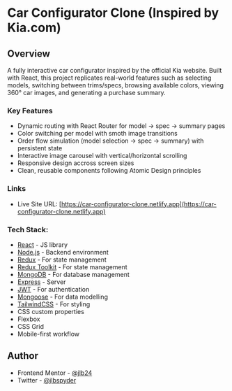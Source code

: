 # Car Configurator Clone (Inspired by Kia.com)


## Overview

A fully interactive car configurator inspired by the official Kia website.  Built with React, this project replicates real-world features such as selecting models, switching between trims/specs, browsing available colors, viewing 360° car images, and generating a purchase summary.

### Key Features

- Dynamic routing with React Router for model -> spec -> summary pages
- Color switching per model with smoth image transitions
- Order flow simulation (model selection -> spec -> summary) with persistent state
- Interactive image carousel with vertical/horizontal scrolling
- Responsive design accross screen sizes
- Clean, reusable components following Atomic Design principles


### Links

- Live Site URL: [https://car-configurator-clone.netlify.app](https://car-configurator-clone.netlify.app)


### Tech Stack:

- [React](https://reactjs.org/) - JS library
- [Node.js](https://nodejs.org/en) - Backend environment
- [Redux](https://redux.js.org/) - For state management
- [Redux Toolkit](https://redux-toolkit.js.org/) - For state management
- [MongoDB](https://www.mongodb.com/) - For database management
- [Express](https://expressjs.com/) - Server
- [JWT](https://jwt.io/) - For authentication
- [Mongoose](https://mongoosejs.com/) - For data modelling
- [TailwindCSS](https://tailwindcss.com/) - For styling
- CSS custom properties
- Flexbox
- CSS Grid
- Mobile-first workflow

## Author

- Frontend Mentor - [@jlb24](https://www.frontendmentor.io/profile/Jlbspyder)
- Twitter - [@jlbspyder](https://www.twitter.com/jlbspyder)
